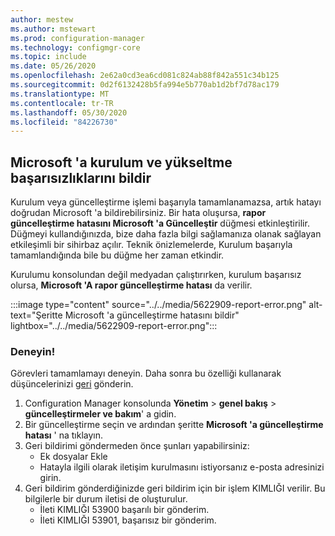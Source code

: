 ```yaml
---
author: mestew
ms.author: mstewart
ms.prod: configuration-manager
ms.technology: configmgr-core
ms.topic: include
ms.date: 05/26/2020
ms.openlocfilehash: 2e62a0cd3ea6cd081c824ab88f842a551c34b125
ms.sourcegitcommit: 0d2f6132428b5fa994e5b770ab1d2bf7d78ac179
ms.translationtype: MT
ms.contentlocale: tr-TR
ms.lasthandoff: 05/30/2020
ms.locfileid: "84226730"
---
```

## <a name="report-setup-and-upgrade-failures-to-microsoft"></a>Microsoft 'a kurulum ve yükseltme başarısızlıklarını bildir
<!--5622909-->
 Kurulum veya güncelleştirme işlemi başarıyla tamamlanamazsa, artık hatayı doğrudan Microsoft 'a bildirebilirsiniz. Bir hata oluşursa, **rapor güncelleştirme hatasını Microsoft 'a Güncelleştir** düğmesi etkinleştirilir. Düğmeyi kullandığınızda, bize daha fazla bilgi sağlamanıza olanak sağlayan etkileşimli bir sihirbaz açılır. Teknik önizlemelerde, Kurulum başarıyla tamamlandığında bile bu düğme her zaman etkindir.
 
 Kurulumu konsolundan değil medyadan çalıştırırken, kurulum başarısız olursa, **Microsoft 'A rapor güncelleştirme hatası** da verilir. 


 :::image type="content" source="../../media/5622909-report-error.png" alt-text="Şeritte Microsoft 'a güncelleştirme hatasını bildir" lightbox="../../media/5622909-report-error.png":::

### <a name="try-it-out"></a>Deneyin!

Görevleri tamamlamayı deneyin. Daha sonra bu özelliği kullanarak düşüncelerinizi [geri](../../technical-preview-2003.md#bkmk_feedback) gönderin.

1. Configuration Manager konsolunda **Yönetim**  >  **genel bakış**  >  **güncelleştirmeler ve bakım**' a gidin.
1. Bir güncelleştirme seçin ve ardından şeritte **Microsoft 'a güncelleştirme hatası** ' na tıklayın.
1. Geri bildirimi göndermeden önce şunları yapabilirsiniz:
   - Ek dosyalar Ekle
   - Hatayla ilgili olarak iletişim kurulmasını istiyorsanız e-posta adresinizi girin.
1. Geri bildirim gönderdiğinizde geri bildirim için bir işlem KIMLIĞI verilir. Bu bilgilerle bir durum iletisi de oluşturulur.
   - İleti KIMLIĞI 53900 başarılı bir gönderim.
   - İleti KIMLIĞI 53901, başarısız bir gönderim.